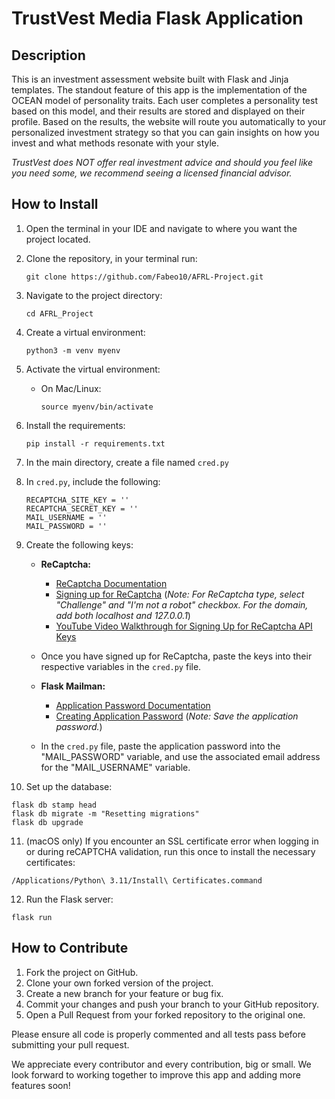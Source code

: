 # TrustVest Media Flask Application

## Description

This is an investment assessment website built with Flask and Jinja templates. The standout feature of this app is the implementation of the OCEAN model of personality traits. Each user completes a personality test based on this model, and their results are stored and displayed on their profile. Based on the results, the website will route you automatically to your personalized investment strategy so that you can gain insights on how you invest and what methods resonate with your style. 

*TrustVest does NOT offer real investment advice and should you feel like you need some, we recommend seeing a licensed financial advisor.*

## How to Install
1. Open the terminal in your IDE and navigate to where you want the project located.

2. Clone the repository, in your terminal run:
   ```
   git clone https://github.com/Fabeo10/AFRL-Project.git
   ```

3. Navigate to the project directory:
   ```
   cd AFRL_Project
   ```

4. Create a virtual environment:
   ```
   python3 -m venv myenv
   ```

5. Activate the virtual environment:
   - On Mac/Linux:
     ```
     source myenv/bin/activate
     ```

6. Install the requirements:
   ```
   pip install -r requirements.txt
   ```

7. In the main directory, create a file named `cred.py`

8. In `cred.py`, include the following:
   ```
   RECAPTCHA_SITE_KEY = ''
   RECAPTCHA_SECRET_KEY = ''
   MAIL_USERNAME = ''
   MAIL_PASSWORD = ''
   ```

9. Create the following keys:
   - **ReCaptcha:**
     - [ReCaptcha Documentation](https://cloud.google.com/security/products/recaptcha)
     - [Signing up for ReCaptcha](https://www.google.com/recaptcha/admin/create) (*Note: For ReCaptcha type, select "Challenge" and "I'm not a robot" checkbox. For the domain, add both localhost and 127.0.0.1*)
     - [YouTube Video Walkthrough for Signing Up for ReCaptcha API Keys](https://www.youtube.com/watch?v=KqDW69BSdEo)
   - Once you have signed up for ReCaptcha, paste the keys into their respective variables in the `cred.py` file.

   - **Flask Mailman:**
     - [Application Password Documentation](https://support.google.com/accounts/answer/185833?hl=en)
     - [Creating Application Password](https://myaccount.google.com/apppasswords) (*Note: Save the application password.*)
   - In the `cred.py` file, paste the application password into the "MAIL_PASSWORD" variable, and use the associated email address for the "MAIL_USERNAME" variable.

10. Set up the database:
   ```
   flask db stamp head
   flask db migrate -m "Resetting migrations"
   flask db upgrade
   ```

11. (macOS only) If you encounter an SSL certificate error when logging in or during reCAPTCHA validation, run this once to install the necessary certificates:

   ```
   /Applications/Python\ 3.11/Install\ Certificates.command

   ```

12. Run the Flask server:
   ```
   flask run
   ```

## How to Contribute

1. Fork the project on GitHub.
2. Clone your own forked version of the project.
3. Create a new branch for your feature or bug fix.
4. Commit your changes and push your branch to your GitHub repository.
5. Open a Pull Request from your forked repository to the original one.

Please ensure all code is properly commented and all tests pass before submitting your pull request.

We appreciate every contributor and every contribution, big or small. We look forward to working together to improve this app and adding more features soon!
